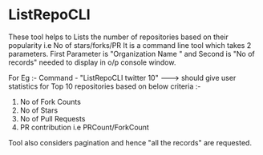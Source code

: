 # ListRepoCLI
These tool helps to Lists the number of repositories based on their popularity i.e No of stars/forks/PR
It is a command line tool which takes 2 parameters. First Parameter is "Organization Name " and Second is "No of records" needed to display in o/p console window.


For Eg :- 
Command - "ListRepoCLI twitter 10" ---> should give user statistics for Top 10 repositories based on below criteria :-
1. No of Fork Counts
2. No of Stars
3. No of Pull Requests
4. PR contribution i.e PRCount/ForkCount

Tool also considers pagination and hence "all the records" are requested.
